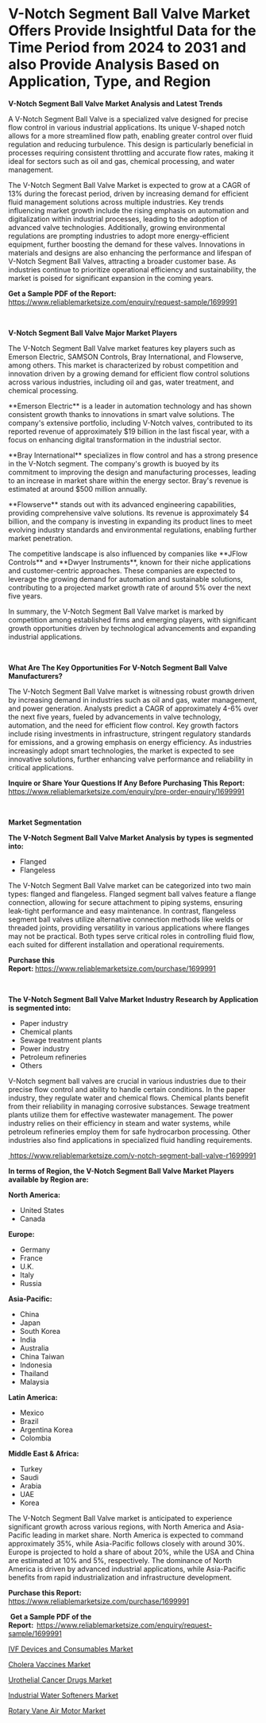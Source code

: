 <p><h1>V-Notch Segment Ball Valve Market Offers Provide Insightful Data for the Time Period from 2024 to 2031 and also Provide Analysis Based on Application, Type, and Region</h1></p><p><strong>V-Notch Segment Ball Valve Market Analysis and Latest Trends</strong></p>
<p><p>A V-Notch Segment Ball Valve is a specialized valve designed for precise flow control in various industrial applications. Its unique V-shaped notch allows for a more streamlined flow path, enabling greater control over fluid regulation and reducing turbulence. This design is particularly beneficial in processes requiring consistent throttling and accurate flow rates, making it ideal for sectors such as oil and gas, chemical processing, and water management.</p><p>The V-Notch Segment Ball Valve Market is expected to grow at a CAGR of 13% during the forecast period, driven by increasing demand for efficient fluid management solutions across multiple industries. Key trends influencing market growth include the rising emphasis on automation and digitalization within industrial processes, leading to the adoption of advanced valve technologies. Additionally, growing environmental regulations are prompting industries to adopt more energy-efficient equipment, further boosting the demand for these valves. Innovations in materials and designs are also enhancing the performance and lifespan of V-Notch Segment Ball Valves, attracting a broader customer base. As industries continue to prioritize operational efficiency and sustainability, the market is poised for significant expansion in the coming years.</p></p>
<p><strong>Get a Sample PDF of the Report:&nbsp;</strong> <a href="https://www.reliablemarketsize.com/enquiry/request-sample/1699991?utm_campaign=1286&utm_medium=2&utm_source=Github&utm_content=ia&utm_term=21102024&utm_id=v-notch-segment-ball-valve">https://www.reliablemarketsize.com/enquiry/request-sample/1699991</a></p>
<p>&nbsp;</p>
<p><strong>V-Notch Segment Ball Valve Major Market Players</strong></p>
<p><p>The V-Notch Segment Ball Valve market features key players such as Emerson Electric, SAMSON Controls, Bray International, and Flowserve, among others. This market is characterized by robust competition and innovation driven by a growing demand for efficient flow control solutions across various industries, including oil and gas, water treatment, and chemical processing.</p><p>**Emerson Electric** is a leader in automation technology and has shown consistent growth thanks to innovations in smart valve solutions. The company's extensive portfolio, including V-Notch valves, contributed to its reported revenue of approximately $19 billion in the last fiscal year, with a focus on enhancing digital transformation in the industrial sector.</p><p>**Bray International** specializes in flow control and has a strong presence in the V-Notch segment. The company's growth is buoyed by its commitment to improving the design and manufacturing processes, leading to an increase in market share within the energy sector. Bray's revenue is estimated at around $500 million annually.</p><p>**Flowserve** stands out with its advanced engineering capabilities, providing comprehensive valve solutions. Its revenue is approximately $4 billion, and the company is investing in expanding its product lines to meet evolving industry standards and environmental regulations, enabling further market penetration.</p><p>The competitive landscape is also influenced by companies like **JFlow Controls** and **Dwyer Instruments**, known for their niche applications and customer-centric approaches. These companies are expected to leverage the growing demand for automation and sustainable solutions, contributing to a projected market growth rate of around 5% over the next five years.</p><p>In summary, the V-Notch Segment Ball Valve market is marked by competition among established firms and emerging players, with significant growth opportunities driven by technological advancements and expanding industrial applications.</p></p>
<p>&nbsp;</p>
<p><strong>What Are The Key Opportunities For V-Notch Segment Ball Valve Manufacturers?</strong></p>
<p><p>The V-Notch Segment Ball Valve market is witnessing robust growth driven by increasing demand in industries such as oil and gas, water management, and power generation. Analysts predict a CAGR of approximately 4-6% over the next five years, fueled by advancements in valve technology, automation, and the need for efficient flow control. Key growth factors include rising investments in infrastructure, stringent regulatory standards for emissions, and a growing emphasis on energy efficiency. As industries increasingly adopt smart technologies, the market is expected to see innovative solutions, further enhancing valve performance and reliability in critical applications.</p></p>
<p><strong>Inquire or Share Your Questions If Any Before Purchasing This Report:</strong> <a href="https://www.reliablemarketsize.com/enquiry/pre-order-enquiry/1699991?utm_campaign=1286&utm_medium=2&utm_source=Github&utm_content=ia&utm_term=21102024&utm_id=v-notch-segment-ball-valve">https://www.reliablemarketsize.com/enquiry/pre-order-enquiry/1699991</a></p>
<p>&nbsp;</p>
<p><strong>Market Segmentation</strong></p>
<p><strong>The V-Notch Segment Ball Valve Market Analysis by types is segmented into:</strong></p>
<p><ul><li>Flanged</li><li>Flangeless</li></ul></p>
<p><p>The V-Notch Segment Ball Valve market can be categorized into two main types: flanged and flangeless. Flanged segment ball valves feature a flange connection, allowing for secure attachment to piping systems, ensuring leak-tight performance and easy maintenance. In contrast, flangeless segment ball valves utilize alternative connection methods like welds or threaded joints, providing versatility in various applications where flanges may not be practical. Both types serve critical roles in controlling fluid flow, each suited for different installation and operational requirements.</p></p>
<p><strong>Purchase this Report:&nbsp;</strong><a href="https://www.reliablemarketsize.com/purchase/1699991?utm_campaign=1286&utm_medium=2&utm_source=Github&utm_content=ia&utm_term=21102024&utm_id=v-notch-segment-ball-valve">https://www.reliablemarketsize.com/purchase/1699991</a></p>
<p>&nbsp;</p>
<p><strong>The V-Notch Segment Ball Valve Market Industry Research by Application is segmented into:</strong></p>
<p><ul><li>Paper industry</li><li>Chemical plants</li><li>Sewage treatment plants</li><li>Power industry</li><li>Petroleum refineries</li><li>Others</li></ul></p>
<p><p>V-Notch segment ball valves are crucial in various industries due to their precise flow control and ability to handle certain conditions. In the paper industry, they regulate water and chemical flows. Chemical plants benefit from their reliability in managing corrosive substances. Sewage treatment plants utilize them for effective wastewater management. The power industry relies on their efficiency in steam and water systems, while petroleum refineries employ them for safe hydrocarbon processing. Other industries also find applications in specialized fluid handling requirements.</p></p>
<p><a href="https://www.reliablemarketsize.com/v-notch-segment-ball-valve-r1699991?utm_campaign=1286&utm_medium=2&utm_source=Github&utm_content=ia&utm_term=21102024&utm_id=v-notch-segment-ball-valve">&nbsp;https://www.reliablemarketsize.com/v-notch-segment-ball-valve-r1699991</a></p>
<p><strong>In terms of Region, the V-Notch Segment Ball Valve Market Players available by Region are:</strong></p>
<p>
    <p> <strong> North America: </strong>
        <ul>
            <li>United States</li>
            <li>Canada</li>
        </ul>
        </p> 
    <p> <strong> Europe: </strong>
        <ul>
            <li>Germany</li>
            <li>France</li>
            <li>U.K.</li>
            <li>Italy</li>
            <li>Russia</li>
        </ul>
        </p> 
    <p> <strong> Asia-Pacific: </strong>
        <ul>
            <li>China</li>
            <li>Japan</li>
            <li>South Korea</li>
            <li>India</li>
            <li>Australia</li>
            <li>China Taiwan</li>
            <li>Indonesia</li>
            <li>Thailand</li>
            <li>Malaysia</li>
        </ul>
        </p> 
    <p> <strong> Latin America: </strong>
        <ul>
            <li>Mexico</li>
            <li>Brazil</li>
            <li>Argentina Korea</li>
            <li>Colombia</li>
        </ul>
        </p> 
    <p> <strong> Middle East & Africa: </strong>
        <ul>
            <li>Turkey</li>
            <li>Saudi</li>
            <li>Arabia</li>
            <li>UAE</li>
            <li>Korea</li>
        </ul>
    </p>
    </p>
<p><p>The V-Notch Segment Ball Valve market is anticipated to experience significant growth across various regions, with North America and Asia-Pacific leading in market share. North America is expected to command approximately 35%, while Asia-Pacific follows closely with around 30%. Europe is projected to hold a share of about 20%, while the USA and China are estimated at 10% and 5%, respectively. The dominance of North America is driven by advanced industrial applications, while Asia-Pacific benefits from rapid industrialization and infrastructure development.</p></p>
<p><strong>Purchase this Report: </strong><a href="https://www.reliablemarketsize.com/purchase/1699991?utm_campaign=1286&utm_medium=2&utm_source=Github&utm_content=ia&utm_term=21102024&utm_id=v-notch-segment-ball-valve">https://www.reliablemarketsize.com/purchase/1699991</a></p>
<p>&nbsp;<strong>Get a Sample PDF of the Report:&nbsp;&nbsp;</strong><a href="https://www.reliablemarketsize.com/enquiry/request-sample/1699991?utm_campaign=1286&utm_medium=2&utm_source=Github&utm_content=ia&utm_term=21102024&utm_id=v-notch-segment-ball-valve">https://www.reliablemarketsize.com/enquiry/request-sample/1699991</a></p>
<p><strong></strong></p>
<p><p><a href="https://www.linkedin.com/pulse/global-ivf-devices-consumables-market-pulse-trends-growth-kkmzf?utm_campaign=1286&utm_medium=2&utm_source=Github&utm_content=ia&utm_term=21102024&utm_id=v-notch-segment-ball-valve">IVF Devices and Consumables Market</a></p><p><a href="https://www.linkedin.com/pulse/cholera-vaccines-market-indicators-size-regional-breakdown-rw55f?utm_campaign=1286&utm_medium=2&utm_source=Github&utm_content=ia&utm_term=21102024&utm_id=v-notch-segment-ball-valve">Cholera Vaccines Market</a></p><p><a href="https://www.linkedin.com/pulse/urothelial-cancer-drugs-market-evolution-future-outlook-forecasting-dwppf?utm_campaign=1286&utm_medium=2&utm_source=Github&utm_content=ia&utm_term=21102024&utm_id=v-notch-segment-ball-valve">Urothelial Cancer Drugs Market</a></p><p><a href="https://issuu.com/reportprime-2/docs/industrial-water-softeners-market-s_3a10dd8f423b8e?utm_campaign=1286&utm_medium=2&utm_source=Github&utm_content=ia&utm_term=21102024&utm_id=v-notch-segment-ball-valve">Industrial Water Softeners Market</a></p><p><a href="https://www.linkedin.com/pulse/rotary-vane-air-motor-market-forecast-global-trends-analysis-yjpfc?utm_campaign=1286&utm_medium=2&utm_source=Github&utm_content=ia&utm_term=21102024&utm_id=v-notch-segment-ball-valve">Rotary Vane Air Motor Market</a></p></p>
